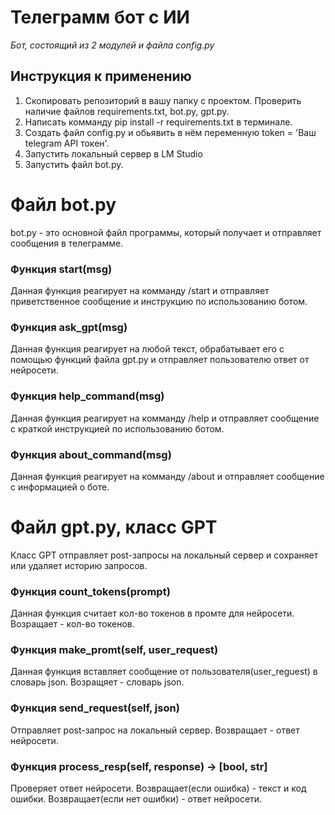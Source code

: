 # Телеграмм бот с ИИ
_Бот, состоящий из 2 модулей и файла config.py_
## Инструкция к применению
1. Скопировать репозиторий в вашу папку с проектом. Проверить наличие файлов requirements.txt, bot.py, gpt.py.
2. Написать комманду pip install -r requirements.txt в терминале.
3. Создать файл config.py и обьявить в нём переменную token = 'Ваш telegram API токен'.
4. Запустить локальный сервер в LM Studio
5. Запустить файл bot.py.

# Файл bot.py 
bot.py - это основной файл программы, который получает и отправляет сообщения в телеграмме.

### Функция start(msg)
Данная функция реагирует на комманду /start и отправляет приветственное сообщение и инструкцию по использованию ботом.

### Функция ask_gpt(msg)
Данная функция реагирует на любой текст, обрабатывает его с помощью функций файла gpt.py и отправляет пользователю ответ от нейросети.

### Функция help_command(msg)
Данная функция реагирует на комманду /help и отправляет сообщение с краткой инструкцией по использованию ботом.

### Функция about_command(msg)
Данная функция реагирует на комманду /about и отправляет сообщение с информацией о боте.

# Файл gpt.py, класс GPT
Класс GPT отправляет post-запросы на локальный сервер и сохраняет или удаляет историю запросов.

### Функция count_tokens(prompt)
Данная функция считает кол-во токенов в промте для нейросети.
Возращает - кол-во токенов.

### Функция make_promt(self, user_request)
Данная функция вставляет сообщение от пользователя(user_reguest) в словарь json.
Возращяет - словарь json.

### Функция send_request(self, json)
Отправляет post-запрос на локальный сервер.
Возвращает - ответ нейросети.

### Функция process_resp(self, response) -> [bool, str]
Проверяет ответ нейросети.
Возвращает(если ошибка) - текст и код ошибки.
Возвращает(если нет ошибки) - ответ нейросети.

